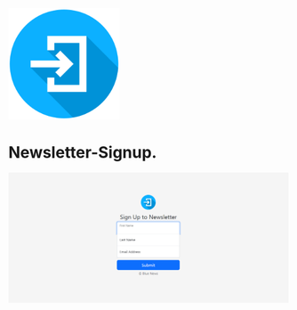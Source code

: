 <img src="public/assets/log-in.png" width="200" height="200">

# Newsletter-Signup.

!["Sample"](public/assets/sample.png)
